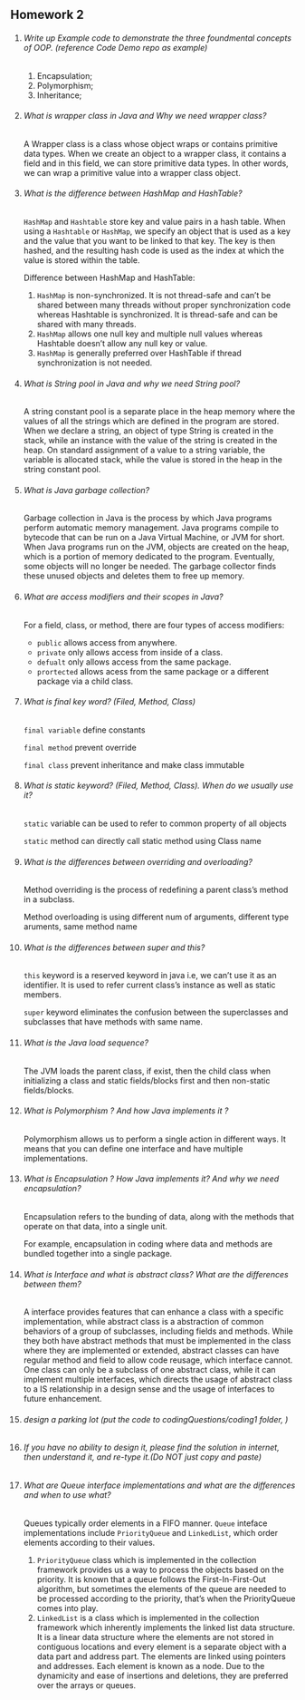 ## Homework 2

1. ###### Write up Example code to demonstrate the three foundmental concepts of OOP. (reference Code Demo repo as example)   

   1. Encapsulation;
   2. Polymorphism;
   3. Inheritance;

2. ###### What is wrapper class in Java and Why we need wrapper class?

   A Wrapper class is a class whose object wraps or contains primitive data types. When we create an object to a wrapper class, it contains a field and in this field, we can store primitive data types. In other words, we can wrap a primitive value into a wrapper class object.

3. ###### What is the difference between HashMap and HashTable?

   `HashMap` and `Hashtable` store key and value pairs in a hash table. When using a `Hashtable` or `HashMap`, we specify an object that is used as a key and the value that you want to be linked to that key. The key is then hashed, and the resulting hash code is used as the index at which the value is stored within the table. 

   Difference between HashMap and HashTable:

   1. `HashMap` is non-synchronized. It is not thread-safe and can’t be shared between many threads without proper synchronization code whereas Hashtable is synchronized. It is thread-safe and can be shared with many threads.
   2. `HashMap` allows one null key and multiple null values whereas Hashtable doesn’t allow any null key or value.
   3. `HashMap` is generally preferred over HashTable if thread synchronization is not needed.

4. ###### What is String pool in Java and why we need String pool?

   A string constant pool is a separate place in the heap memory where the values of all the strings which are defined in the program are stored. When we declare a string, an object of type String is created in the stack, while an instance with the value of the string is created in the heap. On standard assignment of a value to a string variable, the variable is allocated stack, while the value is stored in the heap in the string constant pool. 

5. ###### What is Java garbage collection?

   Garbage collection in Java is the process by which Java programs perform automatic memory management. Java programs compile to bytecode that can be run on a Java Virtual Machine, or JVM for short. When Java programs run on the JVM, objects are created on the heap, which is a portion of memory dedicated to the program. Eventually, some objects will no longer be needed. The garbage collector finds these unused objects and deletes them to free up memory.

6. ###### What are access modifiers and their scopes in Java?

   For a field, class, or method, there are four types of access modifiers:

   - `public` allows access from anywhere.
   - `private` only allows access from inside of a class.
   - `defualt` only allows access from the same package.
   - `prortected` allows acess from the same package or a different package via a child class.

7. ###### What is final key word? (Filed, Method, Class)

   `final variable` define constants

   `final method` prevent override

   `final class` prevent inheritance and make class immutable

8. ###### What is static keyword? (Filed, Method, Class). When do we usually use it?

   `static` variable can be used to refer to common property of all objects

   `static` method can directly call static method using Class name

9. ###### What is the differences between overriding and overloading?

   Method overriding is the process of redefining a parent class’s method in a subclass.

   Method overloading is using different num of arguments, different type aruments, same method name

10. ###### What is the differences between super and this?

    `this` keyword is a reserved keyword in java i.e, we can’t use it as an identifier. It is used to refer current class’s instance as well as static members. 

    `super` keyword eliminates the confusion between the superclasses and subclasses that have methods with same name.

11. ###### What is the Java load sequence?

    The JVM loads the parent class, if exist, then the child class when initializing a class and static fields/blocks first and then non-static fields/blocks.

12. ###### What is Polymorphism ? And how Java implements it ?

    Polymorphism allows us to perform a single action in different ways. It means that you can define one interface and have multiple implementations.

13. ###### What is Encapsulation ? How Java implements it? And why we need encapsulation?

    Encapsulation refers to the bunding of data, along with the methods that operate on that data, into a single unit.

    For example, encapsulation in coding where data and methods are bundled together into a single package.

14. ###### What is Interface and what is abstract class? What are the differences between them?

     A interface provides features that can enhance a class with a specific implementation, while abstract class is a abstraction of common behaviors of a group of subclasses, including fields and methods. While they both have abstract methods that must be implemented in the class where they are implemented or extended, abstract classes can have regular method and field to allow code reusage, which interface cannot. One class can only be a subclass of one abstract class, while it can implement multiple interfaces, which directs the usage of abstract class to a IS relationship in a design sense and the usage of interfaces to future enhancement. 

15. ###### design a parking lot (put the code to codingQuestions/coding1 folder, )

16. ###### If you have no ability to design it, please find the solution in internet, then understand it, and re-type    it.(Do NOT just copy and paste)

17. ###### What are Queue interface implementations and what are the differences and when to use what?

    Queues typically order elements in a FIFO manner. `Queue` inteface implementations include `PriorityQueue` and `LinkedList`, which order elements according to their values.

    1. `PriorityQueue` class which is implemented in the collection framework provides us a way to process the objects based on the priority. It is known that a queue follows the First-In-First-Out algorithm, but sometimes the elements of the queue are needed to be processed according to the priority, that’s when the PriorityQueue comes into play.
    2. `LinkedList` is a class which is implemented in the collection framework which inherently implements the linked list data structure. It is a linear data structure where the elements are not stored in contiguous locations and every element is a separate object with a data part and address part. The elements are linked using pointers and addresses. Each element is known as a node. Due to the dynamicity and ease of insertions and deletions, they are preferred over the arrays or queues.
